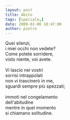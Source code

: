 ```yaml
---
layout: post
title: Abito
tags: [speciale,]
date: 2009-02-06 18:47:00
author: pietro
---
```

Quei silenzi,<br/>i miei occhi non vedete?<br/>Come potete sorridere,<br/>visto niente, voi avete.<br/><br/>Vi lascio nei vostri<br/>sorrisi intrappolati<br/>non vi trascinerò in me,<br/>sguardi sempre più spezzati;<br/><br/>immoti nel congelamento<br/>dell'abitudine<br/>mentre in quel momento<br/>si chiamano solitudine.
